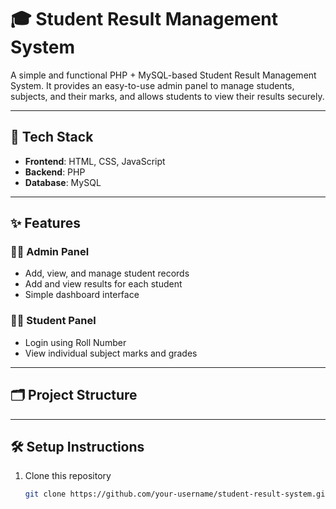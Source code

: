 # 🎓 Student Result Management System

A simple and functional PHP + MySQL-based Student Result Management System. It provides an easy-to-use admin panel to manage students, subjects, and their marks, and allows students to view their results securely.

---

## 🔧 Tech Stack

- **Frontend**: HTML, CSS, JavaScript  
- **Backend**: PHP 
- **Database**: MySQL

---

## ✨ Features

### 👨‍🏫 Admin Panel
- Add, view, and manage student records
- Add and view results for each student
- Simple dashboard interface

### 🧑‍🎓 Student Panel
- Login using Roll Number
- View individual subject marks and grades

---

## 🗂️ Project Structure


---

## 🛠️ Setup Instructions

1. Clone this repository  
   ```bash
   git clone https://github.com/your-username/student-result-system.git

